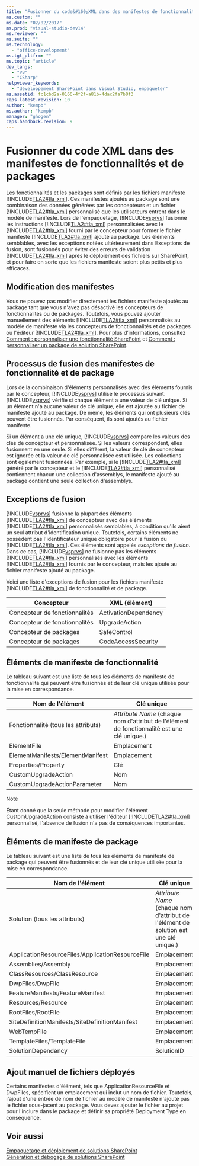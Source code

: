 ```yaml
---
title: "Fusionner du code&#160;XML dans des manifestes de fonctionnalit&#233;s et de packages"
ms.custom: ""
ms.date: "02/02/2017"
ms.prod: "visual-studio-dev14"
ms.reviewer: ""
ms.suite: ""
ms.technology: 
  - "office-development"
ms.tgt_pltfrm: ""
ms.topic: "article"
dev_langs: 
  - "VB"
  - "CSharp"
helpviewer_keywords: 
  - "développement SharePoint dans Visual Studio, empaqueter"
ms.assetid: fc1cbd2a-0166-4f2f-a81b-4dac2fa7b0f3
caps.latest.revision: 10
author: "kempb"
ms.author: "kempb"
manager: "ghogen"
caps.handback.revision: 9
---
```

# Fusionner du code&#160;XML dans des manifestes de fonctionnalit&#233;s et de packages
  Les fonctionnalités et les packages sont définis par les fichiers manifeste [!INCLUDE[TLA2#tla_xml](../sharepoint/includes/tla2sharptla-xml-md.md)].  Ces manifestes ajoutés au package sont une combinaison des données générées par les concepteurs et un fichier [!INCLUDE[TLA2#tla_xml](../sharepoint/includes/tla2sharptla-xml-md.md)] personnalisé que les utilisateurs entrent dans le modèle de manifeste.  Lors de l'empaquetage, [!INCLUDE[vsprvs](../sharepoint/includes/vsprvs-md.md)] fusionne les instructions [!INCLUDE[TLA2#tla_xml](../sharepoint/includes/tla2sharptla-xml-md.md)] personnalisées avec le [!INCLUDE[TLA2#tla_xml](../sharepoint/includes/tla2sharptla-xml-md.md)] fourni par le concepteur pour former le fichier manifeste [!INCLUDE[TLA2#tla_xml](../sharepoint/includes/tla2sharptla-xml-md.md)] ajouté au package.  Les éléments semblables, avec les exceptions notées ultérieurement dans Exceptions de fusion, sont fusionnés pour éviter des erreurs de validation [!INCLUDE[TLA2#tla_xml](../sharepoint/includes/tla2sharptla-xml-md.md)] après le déploiement des fichiers sur SharePoint, et pour faire en sorte que les fichiers manifeste soient plus petits et plus efficaces.  
  
## Modification des manifestes  
 Vous ne pouvez pas modifier directement les fichiers manifeste ajoutés au package tant que vous n'avez pas désactivé les concepteurs de fonctionnalités ou de packages.  Toutefois, vous pouvez ajouter manuellement des éléments [!INCLUDE[TLA2#tla_xml](../sharepoint/includes/tla2sharptla-xml-md.md)] personnalisés au modèle de manifeste via les concepteurs de fonctionnalités et de packages ou l'éditeur [!INCLUDE[TLA2#tla_xml](../sharepoint/includes/tla2sharptla-xml-md.md)].  Pour plus d’informations, consultez [Comment : personnaliser une fonctionnalité SharePoint](../sharepoint/how-to-customize-a-sharepoint-feature.md) et [Comment : personnaliser un package de solution SharePoint](../sharepoint/how-to-customize-a-sharepoint-solution-package.md).  
  
## Processus de fusion des manifestes de fonctionnalité et de package  
 Lors de la combinaison d'éléments personnalisés avec des éléments fournis par le concepteur, [!INCLUDE[vsprvs](../sharepoint/includes/vsprvs-md.md)] utilise le processus suivant.  [!INCLUDE[vsprvs](../sharepoint/includes/vsprvs-md.md)] vérifie si chaque élément a une valeur de clé unique.  Si un élément n'a aucune valeur de clé unique, elle est ajoutée au fichier de manifeste ajouté au package.  De même, les éléments qui ont plusieurs clés peuvent être fusionnés.  Par conséquent, ils sont ajoutés au fichier manifeste.  
  
 Si un élément a une clé unique, [!INCLUDE[vsprvs](../sharepoint/includes/vsprvs-md.md)] compare les valeurs des clés de concepteur et personnalisée.  Si les valeurs correspondent, elles fusionnent en une seule.  Si elles diffèrent, la valeur de clé de concepteur est ignorée et la valeur de clé personnalisée est utilisée.  Les collections sont également fusionnées.  Par exemple, si le [!INCLUDE[TLA2#tla_xml](../sharepoint/includes/tla2sharptla-xml-md.md)] généré par le concepteur et le [!INCLUDE[TLA2#tla_xml](../sharepoint/includes/tla2sharptla-xml-md.md)] personnalisé contiennent chacun une collection d'assemblys, le manifeste ajouté au package contient une seule collection d'assemblys.  
  
## Exceptions de fusion  
 [!INCLUDE[vsprvs](../sharepoint/includes/vsprvs-md.md)] fusionne la plupart des éléments [!INCLUDE[TLA2#tla_xml](../sharepoint/includes/tla2sharptla-xml-md.md)] de concepteur avec des éléments [!INCLUDE[TLA2#tla_xml](../sharepoint/includes/tla2sharptla-xml-md.md)] personnalisés semblables, à condition qu'ils aient un seul attribut d'identification unique.  Toutefois, certains éléments ne possèdent pas l'identificateur unique obligatoire pour la fusion du [!INCLUDE[TLA2#tla_xml](../sharepoint/includes/tla2sharptla-xml-md.md)].  Ces éléments sont appelés *exceptions de fusion*.  Dans ce cas, [!INCLUDE[vsprvs](../sharepoint/includes/vsprvs-md.md)] ne fusionne pas les éléments [!INCLUDE[TLA2#tla_xml](../sharepoint/includes/tla2sharptla-xml-md.md)] personnalisés avec les éléments [!INCLUDE[TLA2#tla_xml](../sharepoint/includes/tla2sharptla-xml-md.md)] fournis par le concepteur, mais les ajoute au fichier manifeste ajouté au package.  
  
 Voici une liste d'exceptions de fusion pour les fichiers manifeste [!INCLUDE[TLA2#tla_xml](../sharepoint/includes/tla2sharptla-xml-md.md)] de fonctionnalité et de package.  
  
|Concepteur|XML \(élément\)|  
|----------------|---------------------|  
|Concepteur de fonctionnalités|ActivationDependency|  
|Concepteur de fonctionnalités|UpgradeAction|  
|Concepteur de packages|SafeControl|  
|Concepteur de packages|CodeAccessSecurity|  
  
## Éléments de manifeste de fonctionnalité  
 Le tableau suivant est une liste de tous les éléments de manifeste de fonctionnalité qui peuvent être fusionnés et de leur clé unique utilisée pour la mise en correspondance.  
  
|Nom de l'élément|Clé unique|  
|----------------------|----------------|  
|Fonctionnalité \(tous les attributs\)|*Attribute Name* \(chaque nom d'attribut de l'élément de fonctionnalité est une clé unique.\)|  
|ElementFile|Emplacement|  
|ElementManifests\/ElementManifest|Emplacement|  
|Properties\/Property|Clé|  
|CustomUpgradeAction|Nom|  
|CustomUpgradeActionParameter|Nom|  
  
> [!NOTE]  
>  Étant donné que la seule méthode pour modifier l'élément CustomUpgradeAction consiste à utiliser l'éditeur [!INCLUDE[TLA2#tla_xml](../sharepoint/includes/tla2sharptla-xml-md.md)] personnalisé, l'absence de fusion n'a pas de conséquences importantes.  
  
## Éléments de manifeste de package  
 Le tableau suivant est une liste de tous les éléments de manifeste de package qui peuvent être fusionnés et de leur clé unique utilisée pour la mise en correspondance.  
  
|Nom de l'élément|Clé unique|  
|----------------------|----------------|  
|Solution \(tous les attributs\)|*Attribute Name* \(chaque nom d'attribut de l'élément de solution est une clé unique.\)|  
|ApplicationResourceFiles\/ApplicationResourceFile|Emplacement|  
|Assemblies\/Assembly|Emplacement|  
|ClassResources\/ClassResource|Emplacement|  
|DwpFiles\/DwpFile|Emplacement|  
|FeatureManifests\/FeatureManifest|Emplacement|  
|Resources\/Resource|Emplacement|  
|RootFiles\/RootFile|Emplacement|  
|SiteDefinitionManifests\/SiteDefinitionManifest|Emplacement|  
|WebTempFile|Emplacement|  
|TemplateFiles\/TemplateFile|Emplacement|  
|SolutionDependency|SolutionID|  
  
## Ajout manuel de fichiers déployés  
 Certains manifestes d'élément, tels que ApplicationResourceFile et DwpFiles, spécifient un emplacement qui inclut un nom de fichier.  Toutefois, l'ajout d'une entrée de nom de fichier au modèle de manifeste n'ajoute pas le fichier sous\-jacent au package.  Vous devez ajouter le fichier au projet pour l'inclure dans le package et définir sa propriété Deployment Type en conséquence.  
  
## Voir aussi  
 [Empaquetage et déploiement de solutions SharePoint](../sharepoint/packaging-and-deploying-sharepoint-solutions.md)   
 [Génération et débogage de solutions SharePoint](../sharepoint/building-and-debugging-sharepoint-solutions.md)  
  
  